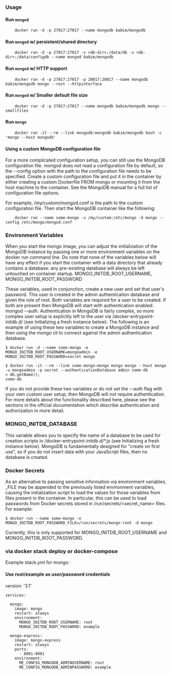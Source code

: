 ### Usage

#### Run `mongod`
```
    docker run -d -p 27017:27017 --name mongodb babim/mongodb
```
#### Run `mongod` w/ persistent/shared directory
```
    docker run -d -p 27017:27017 -v <db-dir>:/data/db -v <db-dir>:/data/configdb --name mongod babim/mongodb
```
#### Run `mongod` w/ HTTP support
```
    docker run -d -p 27017:27017 -p 28017:28017 --name mongodb babim/mongodb mongo --rest --httpinterface
```
#### Run `mongod` w/ Smaller default file size
```
    docker run -d -p 27017:27017 --name mongodb babim/mongodb mongo --smallfiles
```
#### Run `mongo`
```
    docker run -it --rm --link mongodb:mongodb babim/mongodb bash -c 'mongo --host mongodb'
```
#### Using a custom MongoDB configuration file

For a more complicated configuration setup, you can still use the MongoDB configuration file. mongod does not read a configuration file by default, so the --config option with the path to the configuration file needs to be specified. Create a custom configuration file and put it in the container by either creating a custom Dockerfile FROM mongo or mounting it from the host machine to the container. See the MongoDB manual for a full list of configuration file options.

For example, /my/custom/mongod.conf is the path to the custom configuration file. Then start the MongoDB container like the following:
```
    docker run --name some-mongo -v /my/custom:/etc/mongo -d mongo --config /etc/mongo/mongod.conf
```

### Environment Variables

When you start the mongo image, you can adjust the initialization of the MongoDB instance by passing one or more environment variables on the docker run command line. Do note that none of the variables below will have any effect if you start the container with a data directory that already contains a database: any pre-existing database will always be left untouched on container startup.
MONGO_INITDB_ROOT_USERNAME, MONGO_INITDB_ROOT_PASSWORD

These variables, used in conjunction, create a new user and set that user's password. This user is created in the admin authentication database and given the role of root. Both variables are required for a user to be created. If both are present then MongoDB will start with authentication enabled: mongod --auth. Authentication in MongoDB is fairly complex, so more complex user setup is explicitly left to the user via /docker-entrypoint-initdb.d/ (see Initializing a fresh instance below). The following is an example of using these two variables to create a MongoDB instance and then using the mongo cli to connect against the admin authentication database.
```
$ docker run -d --name some-mongo -e MONGO_INITDB_ROOT_USERNAME=mongoadmin -e MONGO_INITDB_ROOT_PASSWORD=secret mongo

$ docker run -it --rm --link some-mongo:mongo mongo mongo --host mongo -u mongoadmin -p secret --authenticationDatabase admin some-db
> db.getName();
some-db
```
If you do not provide these two variables or do not set the --auth flag with your own custom user setup, then MongoDB will not require authentication. For more details about the functionality described here, please see the sections in the official documentation which describe authentication and authorization in more detail.

### MONGO_INITDB_DATABASE

This variable allows you to specify the name of a database to be used for creation scripts in /docker-entrypoint-initdb.d/*.js (see Initializing a fresh instance below). MongoDB is fundamentally designed for "create on first use", so if you do not insert data with your JavaScript files, then no database is created.

### Docker Secrets

As an alternative to passing sensitive information via environment variables, _FILE may be appended to the previously listed environment variables, causing the initialization script to load the values for those variables from files present in the container. In particular, this can be used to load passwords from Docker secrets stored in /run/secrets/<secret_name> files. For example:
```
$ docker run --name some-mongo -e MONGO_INITDB_ROOT_PASSWORD_FILE=/run/secrets/mongo-root -d mongo
```
Currently, this is only supported for MONGO_INITDB_ROOT_USERNAME and MONGO_INITDB_ROOT_PASSWORD.


### via docker stack deploy or docker-compose

Example stack.yml for mongo:

#### Use root/example as user/password credentials
version: '3.1'
```
services:

  mongo:
    image: mongo
    restart: always
    environment:
      MONGO_INITDB_ROOT_USERNAME: root
      MONGO_INITDB_ROOT_PASSWORD: example

  mongo-express:
    image: mongo-express
    restart: always
    ports:
      - 8081:8081
    environment:
      ME_CONFIG_MONGODB_ADMINUSERNAME: root
      ME_CONFIG_MONGODB_ADMINPASSWORD: example
```